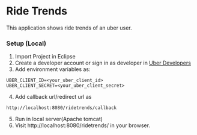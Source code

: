 # Ride Trends

This application shows ride trends of an uber user.


### Setup (Local)

1. Import Project in Eclipse
2. Create a developer account or sign in as developer in [Uber Developers](https://developer.uber.com/)
3. Add environment variables as:

```
UBER_CLIENT_ID=<your_uber_client_id>
UBER_CLIENT_SECRET=<your_uber_client_secret>
```
4. Add callback url/redirect url as

```
http://localhost:8080/ridetrends/callback
```
5. Run in local server(Apache tomcat)
6. Visit http://localhost:8080/ridetrends/ in your browser.